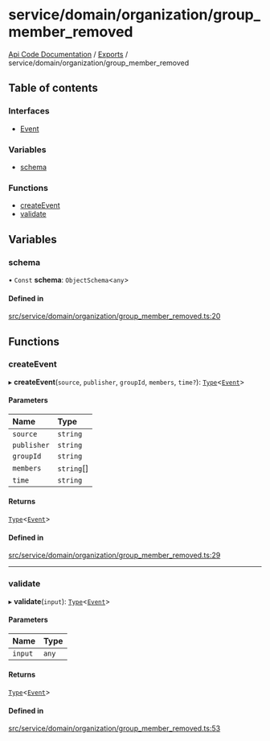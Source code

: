 # service/domain/organization/group\_member\_removed
 
[Api Code Documentation](../README.md) / [Exports](../modules.md) / service/domain/organization/group\_member\_removed

## Table of contents

### Interfaces

- [Event](../interfaces/service_domain_organization_group_member_removed.Event.md)

### Variables

- [schema](service_domain_organization_group_member_removed.md#schema)

### Functions

- [createEvent](service_domain_organization_group_member_removed.md#createevent)
- [validate](service_domain_organization_group_member_removed.md#validate)

## Variables

### schema

• `Const` **schema**: `ObjectSchema`<`any`\>

#### Defined in

[src/service/domain/organization/group_member_removed.ts:20](https://github.com/openkfw/TruBudget/blob/0804644/api/src/service/domain/organization/group_member_removed.ts#L20)

## Functions

### createEvent

▸ **createEvent**(`source`, `publisher`, `groupId`, `members`, `time?`): [`Type`](result.md#type)<[`Event`](../interfaces/service_domain_organization_group_member_removed.Event.md)\>

#### Parameters

| Name | Type |
| :------ | :------ |
| `source` | `string` |
| `publisher` | `string` |
| `groupId` | `string` |
| `members` | `string`[] |
| `time` | `string` |

#### Returns

[`Type`](result.md#type)<[`Event`](../interfaces/service_domain_organization_group_member_removed.Event.md)\>

#### Defined in

[src/service/domain/organization/group_member_removed.ts:29](https://github.com/openkfw/TruBudget/blob/0804644/api/src/service/domain/organization/group_member_removed.ts#L29)

___

### validate

▸ **validate**(`input`): [`Type`](result.md#type)<[`Event`](../interfaces/service_domain_organization_group_member_removed.Event.md)\>

#### Parameters

| Name | Type |
| :------ | :------ |
| `input` | `any` |

#### Returns

[`Type`](result.md#type)<[`Event`](../interfaces/service_domain_organization_group_member_removed.Event.md)\>

#### Defined in

[src/service/domain/organization/group_member_removed.ts:53](https://github.com/openkfw/TruBudget/blob/0804644/api/src/service/domain/organization/group_member_removed.ts#L53)
